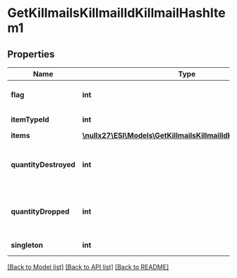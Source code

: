 # GetKillmailsKillmailIdKillmailHashItem1

## Properties
Name | Type | Description | Notes
------------ | ------------- | ------------- | -------------
**flag** | **int** | Flag for the location of the item | 
**itemTypeId** | **int** | item_type_id integer | 
**items** | [**\nullx27\ESI\Models\GetKillmailsKillmailIdKillmailHashItem[]**](GetKillmailsKillmailIdKillmailHashItem.md) | items array | [optional] 
**quantityDestroyed** | **int** | How many of the item were destroyed if any | [optional] 
**quantityDropped** | **int** | How many of the item were dropped if any | [optional] 
**singleton** | **int** | singleton integer | 

[[Back to Model list]](../README.md#documentation-for-models) [[Back to API list]](../README.md#documentation-for-api-endpoints) [[Back to README]](../README.md)


